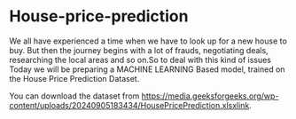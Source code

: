 # House-price-prediction  
We all have experienced a time when we have to look up for a new house to buy. But then the journey begins with a lot of frauds, negotiating deals, researching the local areas and so on.So to deal with this kind of issues Today we will be preparing a MACHINE LEARNING Based model, trained on the House Price Prediction Dataset. 

You can download the dataset from https://media.geeksforgeeks.org/wp-content/uploads/20240905183434/HousePricePrediction.xlsxlink.
